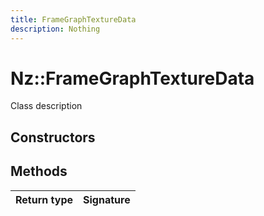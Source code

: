 ```yaml
---
title: FrameGraphTextureData
description: Nothing
---
```


# Nz::FrameGraphTextureData

Class description

## Constructors


## Methods

| Return type | Signature |
| ----------- | --------- |
